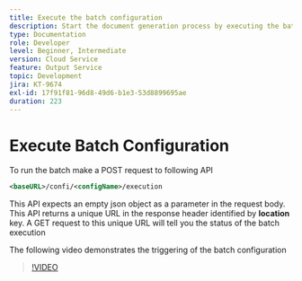 ```yaml
---
title: Execute the batch configuration
description: Start the document generation process by executing the batch
type: Documentation
role: Developer
level: Beginner, Intermediate
version: Cloud Service
feature: Output Service
topic: Development
jira: KT-9674
exl-id: 17f91f81-96d8-49d6-b1e3-53d8899695ae
duration: 223
---
```

# Execute Batch Configuration

To run the batch make a POST request to following API

``` xml
<baseURL>/confi/<configName>/execution
```

This API expects an empty json object as a parameter in the request body.
This API returns a unique URL in the response header identified by **location** key.
A GET request to this unique URL will tell you the status of the batch execution

The following video demonstrates the triggering of the batch configuration

>[!VIDEO](https://video.tv.adobe.com/v/340242?quality=12&learn=on)
